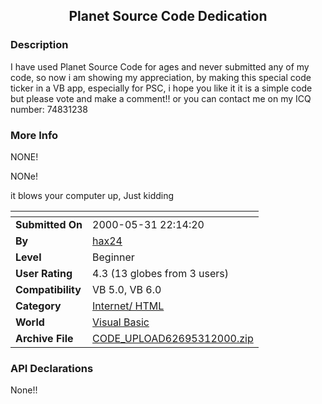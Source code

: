 ﻿<div align="center">

## Planet Source Code Dedication


</div>

### Description

I have used Planet Source Code for ages and never submitted any of my code, so now i am showing my appreciation, by making this special code ticker in a VB app, especially for PSC, i hope you like it it is a simple code but please vote and make a comment!! or you can contact me on my ICQ number: 74831238
 
### More Info
 
NONE!

NONe!

it blows your computer up, Just kidding


<span>             |<span>
---                |---
**Submitted On**   |2000-05-31 22:14:20
**By**             |[hax24](https://github.com/Planet-Source-Code/PSCIndex/blob/master/ByAuthor/hax24.md)
**Level**          |Beginner
**User Rating**    |4.3 (13 globes from 3 users)
**Compatibility**  |VB 5\.0, VB 6\.0
**Category**       |[Internet/ HTML](https://github.com/Planet-Source-Code/PSCIndex/blob/master/ByCategory/internet-html__1-34.md)
**World**          |[Visual Basic](https://github.com/Planet-Source-Code/PSCIndex/blob/master/ByWorld/visual-basic.md)
**Archive File**   |[CODE\_UPLOAD62695312000\.zip](https://github.com/Planet-Source-Code/hax24-planet-source-code-dedication__1-8500/archive/master.zip)

### API Declarations

None!!






